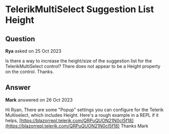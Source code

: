# TelerikMultiSelect Suggestion List Height

## Question

**Rya** asked on 25 Oct 2023

Is there a way to increase the height/size of the suggestion list for the TelerikMultiSelect control? There does not appear to be a Height property on the control. Thanks.

## Answer

**Mark** answered on 26 Oct 2023

Hi Ryan, There are some "Popup" settings you can configure for the Telerik Multiselect, which includes Height. Here's a rough example in a REPL if it helps, [https://blazorrepl.telerik.com/QRPuQUON21N0cI5f18](https://blazorrepl.telerik.com/QRPuQUON21N0cI5f18) Thanks Mark
